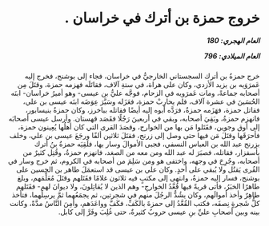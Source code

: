 <h1 dir="rtl">خروج حمزة بن أترك في خراسان .</h1>

<h5 dir="rtl">العام الهجري:  180

العام الميلادي: 796

</h5>

<p dir="rtl">خرج حمزةُ بن أترك السجستاني الخارجيُّ في خراسان، فجاء إلى بوشنج، فخرج إليه عَمرَوَيه بن يزيد الأزدي، وكان على هراة، في ستةِ آلاف، فقاتَلَه فهزمه حمزة، وقتَلَ مِن أصحابه جماعةً، ومات عَمرَويه في الزحام، فوجَّه عليُّ بن عيسى- وهو أميرُ خراسان- ابنَه الحُسَينَ في عشرة آلاف، فلم يحارِبْ حمزة، فعَزَله وسَيَّرَ عِوَضَه ابنَه عيسى بن علي، فقاتل حمزة، فهَزَمه حمزةُ، فرَدَّه أبوه إليه أيضًا فقاتله بباخرز، وكان حمزةُ بنيسابور، فانهزم حمزةُ، وبَقِيَ أصحابه، وبقي في أربعينَ رَجُلًا فقَصَد قهستان. وأرسل عيسى أصحابَه إلى أوق وجوين، فقَتَلوا مَن بها من الخوارج، وقصَدَ القرى التي كان أهلُها يُعِينون حمزة، فأحرَقَها وقتَلَ مَن فيها حتى وصل إلى زرنج، فقتَلَ ثلاثين ألفًا ورجَعَ عيسى بن علي، وخلف بزرنج عبد الله بن العباس النسفي، فجبى الأموالَ وسار بها، فلَقِيَه حمزةُ بنُ أترك بأسفزار، فقاتله، فصبَرَ له عبد الله ومن معه من الصغد، فانهزم حمزةُ، وقُتِل كثيرٌ من أصحابه، وجُرِحَ في وجهه، واختفى هو ومن سَلِمَ من أصحابه في الكروم، ثم خرج وسار في القُرى يَقتُل ولا يُبقي على أحدٍ. وكان علي بن عيسى قد استعمَلَ طاهر بن الحسين على بوشنج، فسار إليه حمزةُ، وانتهى إلى مكتبٍ فيه ثلاثون غلامًا فقَتَلهم وقتَلَ مُعَلِّمَهم، وبلغ طاهرًا الخبَرُ، فأتى قريةً فيها قُعَّدُ الخوارجِ- وهم الذين لا يُقاتِلونَ، ولا ديوانَ لهم- فقَتَلهم طاهِرٌ وأخذ أموالَهم، وكان يشُدُّ الرجُلَ منهم في شجرتين، ثم يجمَعُهما ثمَّ يرسِلُهما، فتأخذ كلُّ شَجرةٍ نِصفَه، فكتب القُعَّدُ إلى حمزةَ بالكَفِّ، فكَفَّ وواعَدَهم، وأمِنَ النَّاسُ مدَّةً، وكانت بينه وبين أصحابِ عليِّ بنِ عيسى حروبٌ كثيرةٌ، حتى غُلِبَ وفَرَّ إلى كابل.</p></br>
